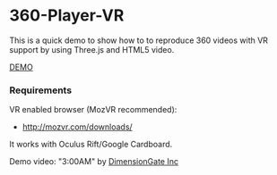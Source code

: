 # 360-Player-VR

This is a quick demo to show how to to reproduce 360 videos with VR support by using Three.js and HTML5 video.

[DEMO](http://agnostic.github.io/360-Player-VR/)

### Requirements

VR enabled browser (MozVR recommended):
- http://mozvr.com/downloads/

It works with Oculus Rift/Google Cardboard.

Demo video: "3:00AM" by [DimensionGate Inc](https://www.youtube.com/channel/UCR6SZQrhwlyL61e8ZcPNuQQ)
